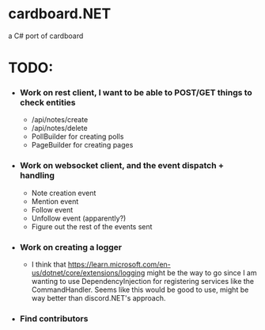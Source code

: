 # cardboard.NET
a C# port of cardboard

# TODO:
* ### Work on rest client, I want to be able to POST/GET things to check entities
    * /api/notes/create
    * /api/notes/delete
    * PollBuilder for creating polls
    * PageBuilder for creating pages
* ### Work on websocket client, and the event dispatch + handling
    * Note creation event
    * Mention event
    * Follow event
    * Unfollow event (apparently?)
    * Figure out the rest of the events sent
* ### Work on creating a logger
    * I think that https://learn.microsoft.com/en-us/dotnet/core/extensions/logging might be the way to go since I am wanting to use DependencyInjection for registering services like the CommandHandler. Seems like this would be good to use, might be way better than discord.NET's approach. 
* ### Find contributors